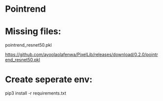 # Pointrend

# Missing files:

  pointrend_resnet50.pkl
       
       
  https://github.com/ayoolaolafenwa/PixelLib/releases/download/0.2.0/pointrend_resnet50.pkl
  
# Create seperate env:
  
  pip3 install -r requirements.txt
